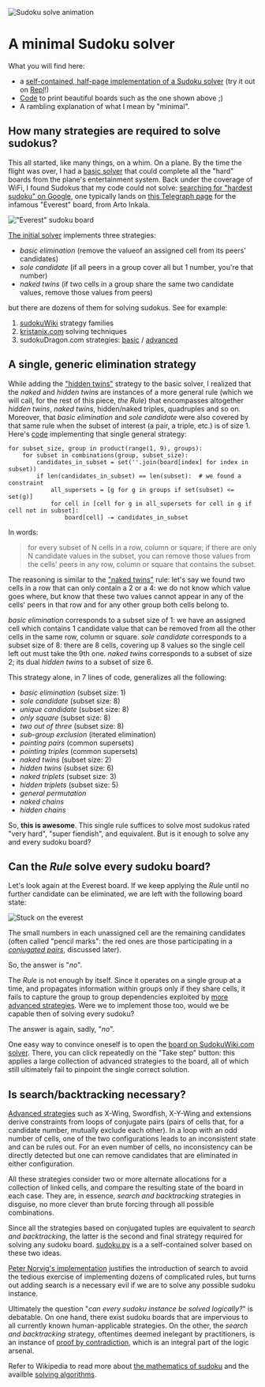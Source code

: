 ![Sudoku solve animation](./images/solve.gif)
# A minimal Sudoku solver

What you will find here:

* a [self-contained, half-page implementation of a Sudoku solver][1] (try it out on [Repl][18]!)
* [Code][2] to print beautiful boards such as the one shown above ;)
* A rambling explanation of what I mean by "minimal".

## How many strategies are required to solve sudokus?

This all started, like many things, on a whim. On a plane. By the time the flight was over, I had a [basic solver][3]
that could complete all the "hard" boards from the plane's entertainment system. Back under the coverage of WiFi, I
found Sudokus that my code could not solve: [searching for "hardest sudoku" on Google][4], one typically lands on
[this Telegraph page][5] for the infamous "Everest" board, from Arto Inkala.

!["Everest" sudoku board](./images/everest.png)

[The initial solver][3] implements three strategies:

* _basic elimination_ (remove the valueof an assigned cell from its peers' candidates)
* _sole candidate_ (if all peers in a group cover all but 1 number, you're that number)
* _naked twins_ (if two cells in a group share the same two candidate values, remove those values from peers)

but there are dozens of them for solving sudokus. See for example:

1. [sudokuWiki][9] strategy families
2. [kristanix.com][8] solving techniques
3. sudokuDragon.com strategies: [basic][6] / [advanced][7]

## A single, generic elimination strategy 

While adding the ["hidden twins"][10] strategy to the basic solver, I realized that the _naked_ and _hidden twins_
are instances of a more general rule (which we will call, for the rest of this piece, _the Rule_) that encompasses
altogether _hidden twins_, _naked twins_, hidden/naked triples, quadruples and so on. Moreover, that _basic
elimination_ and _sole candidate_ were also covered by that same rule when the subset of interest (a pair, a triple,
etc.) is of size 1. Here's [code][11] implementing that single general strategy:

    for subset_size, group in product(range(1, 9), groups):
        for subset in combinations(group, subset_size):
            candidates_in_subset = set(''.join(board[index] for index in subset))
            if len(candidates_in_subset) == len(subset):  # we found a constraint
                all_supersets = [g for g in groups if set(subset) <= set(g)]
                for cell in [cell for g in all_supersets for cell in g if cell not in subset]:
                    board[cell] -= candidates_in_subset

In words:

> for every subset of N cells in a row, column or square; if there are only N candidate values in the subset,
> you can remove those values from the cells' peers in any row, column or square that contains the subset.

The reasoning is similar to the ["naked twins"][10] rule: let's say we found two cells in a row that can only
contain a 2 or a 4: we do not know which value goes where, but know that these two values cannot appear in any
of the cells' peers in that row and for any other group both cells belong to.

_basic elimination_ corresponds to a subset size of 1: we have an assigned cell which contains 1 candidate value that
can be removed from all the other cells in the same row, column or square. _sole candidate_ corresponds to a subset
size of 8: there are 8 cells, covering up 8 values so the single cell left out must take the 9th one. _naked twins_
corresponds to a subset of size 2; its dual _hidden twins_ to a subset of size 6.

This strategy alone, in 7 lines of code, generalizes all the following:

* _basic elimination_ (subset size: 1)
* _sole candidate_ (subset size: 8)
* _unique candidate_ (subset size: 8)
* _only square_ (subset size: 8)
* _two out of three_ (subset size: 8)
* _sub-group exclusion_ (iterated elimination)
* _pointing pairs_ (common supersets)
* _pointing triples_ (common supersets)
* _naked twins_ (subset size: 2)
* _hidden twins_ (subset size: 6)
* _naked triplets_ (subset size: 3)
* _hidden triplets_ (subset size: 5)
* _general permutation_
* _naked chains_
* _hidden chains_

So, **this is awesome**. This single rule suffices to solve most sudokus rated "very hard", "super fiendish", and
equivalent. But is it enough to solve any and every sudoku board?

## Can the _Rule_ solve every sudoku board?

Let's look again at the Everest board. If we keep applying the _Rule_ until no further candidate can be eliminated,
we are left with the following board state:

![Stuck on the everest](./images/everest_marked.png)

The small numbers in each unassigned cell are the remaining candidates (often called "pencil marks": the red ones are
those participating in a [_conjugated pairs_][7], discussed later).

So, the answer is "_no_".

The _Rule_ is not enough by itself. Since it operates on a single group at a time, and propagates information within
groups only if they share cells, it fails to capture the group to group dependencies exploited by [more advanced
strategies][7]. Were we to implement those too, would we be capable then of solving every sudoku?

The answer is again, sadly, "_no_".

One easy way to convince oneself is to open the [board on SudokuWiki.com solver][12]. There, you can click
repeatedly on the "Take step" button: this applies a large collection of advanced strategies to the board, all of
which still ultimately fail to pinpoint the single correct solution.

## Is search/backtracking necessary?

[Advanced strategies][7] such as X-Wing, Swordfish, X-Y-Wing and extensions derive constraints from loops of conjugate
pairs (pairs of cells that, for a candidate number, mutually exclude each other). In a loop with an odd number of
cells, one of the two configurations leads to an inconsistent state and can be rules out. For an even number of cells,
no inconsistency can be directly detected but one can remove candidates that are eliminated in either configuration.

All these strategies consider two or more alternate allocations for a collection of linked cells, and compare the
resulting state of the board in each case. They are, in essence, _search and backtracking_ strategies in disguise,
no more clever than brute forcing through all possible combinations. 

Since all the strategies based on conjugated tuples are equivalent to _search and backtracking_, the latter is the
second and final strategy required for solving any sudoku board. [sudoku.py][1] is a a self-contained solver based
on these two ideas.

[Peter Norvig's implementation][14] justifies the introduction of search to avoid the tedious exercise of implementing
dozens of complicated rules, but turns out adding search is a necessary evil if we are to solve any possible sudoku
instance. 

Ultimately the question "_can every sudoku instance be solved logically?_" is debatable. On one hand, there exist
sudoku boards that are impervious to all currently known human-applicable strategies. On the other, the _search and
backtracking_ strategy, oftentimes deemed inelegant by practitioners, is an instance of [proof by contradiction][17],
which is an integral part of the logic arsenal.

Refer to Wikipedia to read more about [the mathematics of sudoku][15] and the availble [solving algorithms][16].

[1]: https://github.com/r1cc4rdo/sudoku/blob/master/sudoku.py  "Self-contained solver"
[2]: https://github.com/r1cc4rdo/sudoku/blob/master/sudoku/board_plot.py "Graphical sudoku plot"
[3]: https://github.com/r1cc4rdo/sudoku/blob/master/sudoku/solver_wo_search.py "Basic solver w/o search"
[4]: http://lmgtfy.com/?q=hardest+sudoku "Search for \"hardest sudoku\" on Google"
[5]: https://www.telegraph.co.uk/news/science/science-news/9359579/Worlds-hardest-sudoku-can-you-crack-it.html "Everest board from Arto Inkala"
[6]: http://www.sudokudragon.com/sudokustrategy.htm "sudokuDragon.com basic strategies"
[7]: http://www.sudokudragon.com/advancedstrategy.htm "sudokuDragon.com advanced strategies"
[8]: https://www.kristanix.com/sudokuepic/sudoku-solving-techniques.php "kristanix.com solving techniques"
[9]: http://www.sudokuwiki.org/Strategy_Families "sudokuWiki strategy families"
[10]: http://www.sudokuwiki.org/Hidden_Candidates "Hidden candidates strategy"
[11]: https://github.com/r1cc4rdo/sudoku/blob/master/sudoku/solver_w_search.py "Solver with single rule and search"
[12]: http://www.sudokuwiki.org/sudoku.htm?bd=800000000003600000070090200050007000000045700000100030001000068008500010090000400 "Everest board in SudokuWiki's solver"
[13]: https://github.com/r1cc4rdo/sudoku/blob/master/sudoku.ipynb "Sudoku solver notebook"
[14]: http://norvig.com/sudoku.html "Peter Norvig's sudoku solver"
[15]: https://en.wikipedia.org/wiki/Mathematics_of_Sudoku "Wikipedia: Mathematics of Sudoku"
[16]: https://en.wikipedia.org/wiki/Sudoku_solving_algorithms "Wikipedia: Sudoku solving algorithms"
[17]: https://en.wikipedia.org/wiki/Proof_by_contradiction "Wikipedia: proof by contradiction"
[18]: https://repl.it/@riccardog/sudoku "Repl.it: r1cc4rdo's Sudoku solver"
